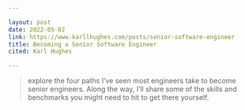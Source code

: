 ```yaml
---

layout: post
date: 2022-05-02
link: https://www.karllhughes.com/posts/senior-software-engineer
title: Becoming a Senior Software Engineer
cited: Karl Hughes

---
```


> explore the four paths I’ve seen most engineers take to become senior engineers. Along the way, I’ll share some of the skills and benchmarks you might need to hit to get there yourself.